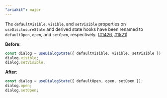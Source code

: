```yaml
---
"ariakit": major
---
```


The `defaultVisible`, `visible`, and `setVisible` properties on `useDisclosureState` and derived state hooks have been renamed to `defaultOpen`, `open`, and `setOpen`, respectively. ([#1426](https://github.com/ariakit/ariakit/issues/1426), [#1521](https://github.com/ariakit/ariakit/pull/1521))

**Before**:

```js
const dialog = useDialogState({ defaultVisible, visible, setVisible });
dialog.visible;
dialog.setVisible;
```

**After**:

```js
const dialog = useDialogState({ defaultOpen, open, setOpen });
dialog.open;
dialog.setOpen;
```
